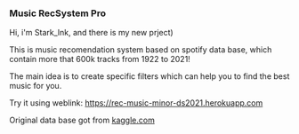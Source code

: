 ### Music RecSystem Pro
Hi, i'm Stark_lnk, and there is my new prject)

This is music recomendation system based on spotify data base, which contain more that 600k tracks from 1922 to 2021!

The main idea is to create specific filters which can help you to find the best music for you.

Try it using weblink: https://rec-music-minor-ds2021.herokuapp.com


Original data base got from [kaggle.com](https://www.kaggle.com/yamaerenay/spotify-dataset-19212020-160k-tracks?select=data_by_artist_o.csv)

